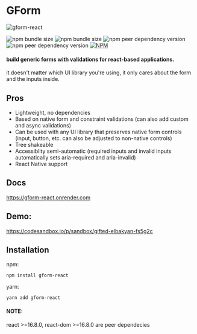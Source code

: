 # GForm

![gform-react](https://gform-react.onrender.com/gform-logo.png)

![npm bundle size](https://img.shields.io/bundlephobia/min/gform-react?label=minified%20size&color=darkergreen)
![npm bundle size](https://img.shields.io/bundlephobia/minzip/gform-react?label=gzip%20size&color=darkergreen)
![npm peer dependency version](https://img.shields.io/npm/dependency-version/gform-react/peer/react)
![npm peer dependency version](https://img.shields.io/npm/dependency-version/gform-react/peer/react-dom)
[![NPM](https://img.shields.io/npm/l/gform-react)](https://unpkg.com/gform-react@latest/LICENSE.md)

#### build generic forms with validations for react-based applications.
it doesn't matter which UI library you're using,
it only cares about the form and the inputs inside.

## Pros
* Lightweight, no dependencies
* Based on native form and constraint validations (can also add custom and async validations)
* Can be used with any UI library that preserves native form controls (input, button, etc. can also be adjusted to non-native controls)
* Tree shakeable
* Accessiblity semi-automatic (required inputs and invalid inputs automatically sets aria-required and aria-invalid)
* React Native support

## Docs
https://gform-react.onrender.com

## Demo:
https://codesandbox.io/p/sandbox/gifted-elbakyan-fs5g2c

## Installation
npm:
```shell
npm install gform-react
```

yarn:
```shell
yarn add gform-react
```

#### NOTE:
react >=16.8.0, react-dom >=16.8.0 are peer dependecies
